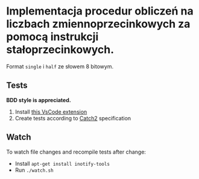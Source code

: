# Implementacja procedur obliczeń na liczbach zmiennoprzecinkowych za pomocą instrukcji stałoprzecinkowych.
Format `single` i `half` ze słowem 8 bitowym.

## Tests
**BDD style is appreciated.**
1. Install [this VsCode extension](https://marketplace.visualstudio.com/items?itemName=matepek.vscode-catch2-test-adapter)
2. Create tests according to [Catch2](https://github.com/catchorg/Catch2/blob/master/docs/tutorial.md#top) specification

## Watch
To watch file changes and recompile tests after change:
* Install `apt-get install inotify-tools`
* Run `./watch.sh`
